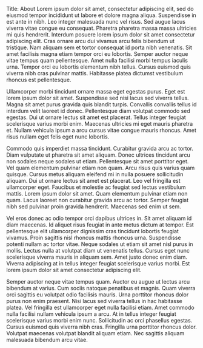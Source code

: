 Title: About
Lorem ipsum dolor sit amet, consectetur adipiscing elit, sed do eiusmod tempor incididunt ut labore et dolore magna aliqua. Suspendisse in est ante in nibh. Leo integer malesuada nunc vel risus. Sed augue lacus viverra vitae congue eu consequat. Pharetra pharetra massa massa ultricies mi quis hendrerit. Interdum posuere lorem ipsum dolor sit amet consectetur adipiscing elit. Cras ornare arcu dui vivamus arcu felis bibendum ut tristique. Nam aliquam sem et tortor consequat id porta nibh venenatis. Sit amet facilisis magna etiam tempor orci eu lobortis. Semper auctor neque vitae tempus quam pellentesque. Amet nulla facilisi morbi tempus iaculis urna. Tempor orci eu lobortis elementum nibh tellus. Cursus euismod quis viverra nibh cras pulvinar mattis. Habitasse platea dictumst vestibulum rhoncus est pellentesque.

Ullamcorper morbi tincidunt ornare massa eget egestas purus. Eget est lorem ipsum dolor sit amet. Suspendisse sed nisi lacus sed viverra tellus. Magna sit amet purus gravida quis blandit turpis. Convallis convallis tellus id interdum velit laoreet id donec. Pellentesque diam volutpat commodo sed egestas. Dui ut ornare lectus sit amet est placerat. Tellus integer feugiat scelerisque varius morbi enim. Maecenas ultricies mi eget mauris pharetra et. Nullam vehicula ipsum a arcu cursus vitae congue mauris rhoncus. Amet risus nullam eget felis eget nunc lobortis.

Commodo quis imperdiet massa tincidunt. Curabitur gravida arcu ac tortor. Diam vulputate ut pharetra sit amet aliquam. Donec ultrices tincidunt arcu non sodales neque sodales ut etiam. Pellentesque sit amet porttitor eget. Vel quam elementum pulvinar etiam non quam. Arcu risus quis varius quam quisque. Cursus metus aliquam eleifend mi in nulla posuere sollicitudin aliquam. Dui ut ornare lectus sit amet est placerat. Leo vel fringilla est ullamcorper eget. Faucibus et molestie ac feugiat sed lectus vestibulum mattis. Lorem ipsum dolor sit amet. Quam elementum pulvinar etiam non quam. Lacus laoreet non curabitur gravida arcu ac tortor. Semper feugiat nibh sed pulvinar proin gravida hendrerit. Maecenas sed enim ut sem.

Vel eros donec ac odio tempor orci dapibus ultrices in. Sit amet aliquam id diam maecenas. Id aliquet risus feugiat in ante metus dictum at tempor. Est pellentesque elit ullamcorper dignissim cras tincidunt lobortis feugiat vivamus. Proin sagittis nisl rhoncus mattis rhoncus urna. Suspendisse potenti nullam ac tortor vitae. Neque sodales ut etiam sit amet nisl purus in mollis. Lectus nulla at volutpat diam ut venenatis tellus. Cursus eget nunc scelerisque viverra mauris in aliquam sem. Amet justo donec enim diam. Viverra adipiscing at in tellus integer feugiat scelerisque varius morbi. Est lorem ipsum dolor sit amet consectetur adipiscing elit.

Semper auctor neque vitae tempus quam. Auctor eu augue ut lectus arcu bibendum at varius. Cum sociis natoque penatibus et magnis. Quam viverra orci sagittis eu volutpat odio facilisis mauris. Urna porttitor rhoncus dolor purus non enim praesent. Nisi lacus sed viverra tellus in hac habitasse platea. Vel fringilla est ullamcorper eget nulla facilisi etiam. Amet commodo nulla facilisi nullam vehicula ipsum a arcu. At in tellus integer feugiat scelerisque varius morbi enim nunc. Sollicitudin ac orci phasellus egestas. Cursus euismod quis viverra nibh cras. Fringilla urna porttitor rhoncus dolor. Volutpat maecenas volutpat blandit aliquam etiam. Nec sagittis aliquam malesuada bibendum arcu vitae.
